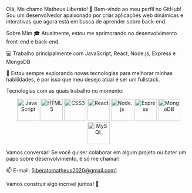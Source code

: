 Olá, Me chamo Matheus Liberato! 👋
Bem-vindo ao meu perfil no GitHub! Sou um desenvolvedor apaixonado por criar aplicações web dinâmicas e interativas que agora está em busca de aprender sobre back-end.

Sobre Mim
🎓 Atualmente, estou me aprimorando no desenvolvimento front-end e back-end.

💻 Trabalho principalmente com JavaScript, React, Node.js, Express e MongoDB

🚀 Estou sempre explorando novas tecnologias para melhorar minhas habilidades, é por isso que meu desejo atual é ser um fullstack.

Tecnologias com as quais trabalho no momento:
<p align="center"> <img src="https://cdn.jsdelivr.net/gh/devicons/devicon/icons/javascript/javascript-original.svg" alt="JavaScript" width="60" height="60"/> <img src="https://cdn.jsdelivr.net/gh/devicons/devicon/icons/html5/html5-original-wordmark.svg" alt="HTML5" width="60" height="60"/> <img src="https://cdn.jsdelivr.net/gh/devicons/devicon/icons/css3/css3-original-wordmark.svg" alt="CSS3" width="60" height="60"/> <img src="https://cdn.jsdelivr.net/gh/devicons/devicon/icons/react/react-original-wordmark.svg" alt="React" width="60" height="60"/> <img src="https://cdn.jsdelivr.net/gh/devicons/devicon/icons/nodejs/nodejs-original-wordmark.svg" alt="Node.js" width="60" height="60"/> <img src="https://cdn.jsdelivr.net/gh/devicons/devicon/icons/express/express-original-wordmark.svg" alt="Express" width="60" height="60"/> <img src="https://cdn.jsdelivr.net/gh/devicons/devicon/icons/mongodb/mongodb-original-wordmark.svg" alt="MongoDB" width="60" height="60"/> <img src="https://cdn.jsdelivr.net/gh/devicons/devicon/icons/mysql/mysql-original-wordmark.svg" alt="MySQL" width="60" height="60"/> </p>
Vamos conversar!
Se você quiser colaborar em algum projeto ou bater um papo sobre desenvolvimento, é só me chamar!

📫 E-mail: [liberatomatheus2020@gmail.com]

Vamos construir algo incrível juntos! 🚀

